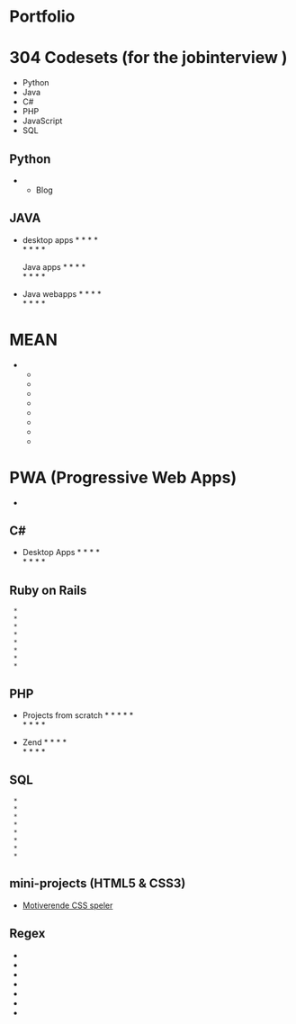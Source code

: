 # Portfolio 

# 304 Codesets (for the jobinterview )
* Python 
* Java 
* C# 
* PHP 
* JavaScript 
* SQL 

## Python 
 * 
     * Blog 

## JAVA 
 * desktop apps
     *
     *
     *
     *   
     *
     *
     *
     *
     
     Java apps
     *
     *
     *
     *   
     *
     *
     *
     *
 
 * Java webapps 
     *
     *
     *
     *   
     *
     *
     *
     *


# MEAN
 *   *
     *
     *
     *   
     *
     *
     *
     * 
        
# PWA (Progressive Web Apps)
  *  

## C#
 * Desktop Apps
     *
     *
     *
     *   
     *
     *
     *
     *
     
     
## Ruby on Rails 
     *
     *
     *
     *   
     *
     *
     *
     *
 
## PHP
 * Projects from scratch
     *
     *
     *
     *
     *   
     *
     *
     *
     *
     
 * Zend
     *
     *
     *
     *   
     *
     *
     *
     *

## SQL
     *
     *
     *
     *   
     *
     *
     *
     *
     

## mini-projects (HTML5 & CSS3)   
* [Motiverende CSS speler](https://github.com/rickadams2/CSSmuziekSpeler)

## Regex 
*
*
*
*
*
*
*

